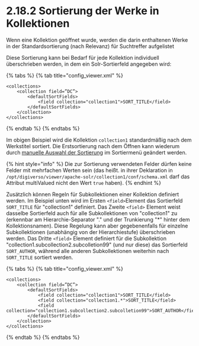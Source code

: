 # 2.18.2 Sortierung der Werke in Kollektionen

Wenn eine Kollektion geöffnet wurde, werden die darin enthaltenen Werke in der Standardsortierung \(nach Relevanz\) für Suchtreffer aufgelistet

Diese Sortierung kann bei Bedarf für jede Kollektion individuell überschrieben werden, in dem ein Solr-Sortierfeld angegeben wird:

{% tabs %}
{% tab title="config\_viewer.xml" %}
```markup
<collections>
    <collection field=”DC”>
        <defaultSortFields>
            <field collection="collection1">SORT_TITLE</field>
        </defaultSortFields>
    </collection>
</collections>
```
{% endtab %}
{% endtabs %}

Im obigen Beispiel wird die Kollektion `collection1` standardmäßig nach dem Werkstitel sortiert. Die Erstsortierung nach dem Öffnen kann wiederum durch [manuelle Auswahl der Sortierung](../2.17/2.17.1.md) im Sortiermenü geändert werden.

{% hint style="info" %}
Die zur Sortierung verwendeten Felder dürfen keine Felder mit mehrfachen Werten sein \(das heißt. in ihrer Deklaration in `/opt/digiverso/viewer/apache-solr/collection1/conf/schema.xml` darf das Attribut multiValued nicht den Wert `true` haben\).
{% endhint %}

Zusätzlich können Regeln für Subkollektionen einer Kollektion definiert werden. Im Beispiel unten wird im Ersten `<field>`Element das Sortierfeld `SORT_TITLE` für "collection1" definiert. Das Zweite `<field>` Element weist dasselbe Sortierfeld auch für alle Subkollektionen von "collection1" zu \(erkennbar am Hierarchie-Separator "." und der Trunkierung "\*" hinter dem Kollektionsnamen\). Diese Regelung kann aber gegebenenfalls für einzelne Subkollektionen \(unabhängig von der Hierarchiestufe\) überschrieben werden. Das Dritte `<field>` Element definiert für die Subkollektion "collection1.subcollection2.subcolletion99" \(und nur diese\) das Sortierfeld `SORT_AUTHOR`, während alle anderen Subkollektionen weiterhin nach `SORT_TITLE` sortiert werden. 

{% tabs %}
{% tab title="config\_viewer.xml" %}
```markup
<collections>
    <collection field=”DC”>
        <defaultSortFields>
            <field collection="collection1">SORT_TITLE</field>
            <field collection="collection1.*">SORT_TITLE</field>
            <field collection="collection1.subcollection2.subcolletion99">SORT_AUTHOR</field>   
        </defaultSortFields>
    </collection>
</collections>
```
{% endtab %}
{% endtabs %}

